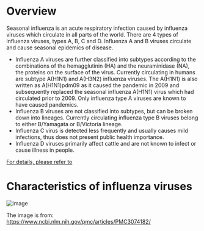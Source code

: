 # Overview 
Seasonal influenza is an acute respiratory infection caused by influenza viruses which circulate in all parts of the world.
There are 4 types of influenza viruses, types A, B, C and D. Influenza A and B viruses circulate and cause seasonal epidemics of disease.
* Influenza A viruses are further classified into subtypes according to the combinations of the hemagglutinin (HA) and the neuraminidase (NA), the proteins on the surface of the virus. Currently circulating in humans are subtype A(H1N1) and A(H3N2) influenza viruses. The A(H1N1) is also written as A(H1N1)pdm09 as it caused the pandemic in 2009 and subsequently replaced the seasonal influenza A(H1N1) virus which had circulated prior to 2009. Only influenza type A viruses are known to have caused pandemics.
* Influenza B viruses are not classified into subtypes, but can be broken down into lineages. Currently circulating influenza type B viruses belong to either B/Yamagata or B/Victoria lineage.
* Influenza C virus is detected less frequently and usually causes mild infections, thus does not present public health importance.
* Influenza D viruses primarily affect cattle and are not known to infect or cause illness in people.

[For details, please refer to](https://www.who.int/news-room/fact-sheets/detail/influenza-(seasonal)#:~:text=There%20are%204%20types%20of,the%20surface%20of%20the%20virus.)

# Characteristics of influenza viruses
![image](https://github.com/xiaoli-dong/bioinfo_notebook/assets/52679027/2ef9a7f0-64da-4947-acd0-ba77338cc798)

The image is from: https://www.ncbi.nlm.nih.gov/pmc/articles/PMC3074182/
